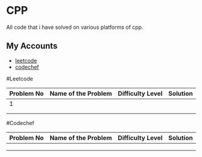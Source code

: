 # CPP

All code that i have solved on various platforms of cpp.


## My Accounts

 - [leetcode](https://leetcode.com/AbhishekBhonde/)
 - [codechef](https://www.codechef.com/users/abhishek_765)

 
 #Leetcode
 
|Problem No   | Name of the Problem  | Difficulty Level  |  Solution |   
|---|---|---|---|
| 1  |  |   |   |   
|   |   |   |   |  
|   |   |   |   |   



#Codechef


 
|Problem No   | Name of the Problem  | Difficulty Level  |  Solution |   
|---|---|---|---|
|  |  |   |   |   
|   |   |   |   |  
|   |   |   |   |   
